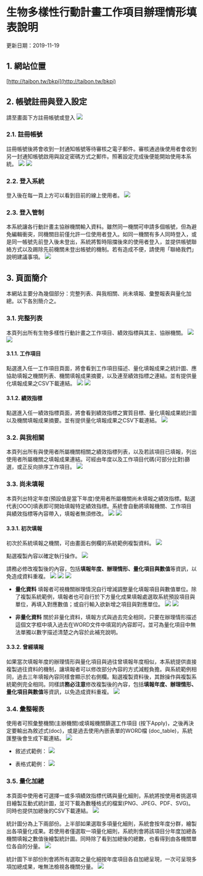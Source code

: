 # 生物多樣性行動計畫工作項目辦理情形填表說明

更新日期：2019-11-19

## 1. 網站位置
[http://taibon.tw/bkpi](http://taibon.tw/bkpi)

## 2. 帳號註冊與登入設定
請至畫面下方註冊帳號或登入
![](https://i.imgur.com/a9D886N.png)

### 2.1. 註冊帳號
註冊帳號後將會收到一封通知帳號等待審核之電子郵件。審核通過後使用者會收到另一封通知帳號啟用與設定密碼方式之郵件。照著設定完成後便能開始使用本系統。
![](https://i.imgur.com/oPwlsLz.png)
![](https://i.imgur.com/TFli8Np.png)

### 2.2. 登入系統
登入後在每一頁上方可以看到目前的線上使用者。
![](https://i.imgur.com/oFAlVvl.png)

### 2.3. 登入管制
本系統讓各行動計畫主協辦機關輸入資料。雖然同一機關可申請多個帳號，但為避免編輯衝突，同機關目前僅允許一位使用者登入。如同一機關有多人同時登入，或是同一帳號先前登入後未登出，系統將暫時阻擋後來的使用者登入，並提供帳號聯絡方式以及踢除先前機關未登出帳號的機制。若有造成不便，請使用「聯絡我們」說明建議事項。
![](https://i.imgur.com/TUPVeDz.png)

## 3. 頁面簡介
本網站主要分為幾個部分：完整列表、與我相關、尚未填報、彙整報表與量化加總。以下各別簡介之。

### 3.1. 完整列表
本頁列出所有生物多樣性行動計畫之工作項目、績效指標與其主、協辦機關。
![](https://i.imgur.com/Xodconf.png)
![](https://i.imgur.com/iRgD1w4.png)

#### 3.1.1. 工作項目
點選進入任一工作項目頁面，將會看到工作項目描述、量化填報成果之統計圖、應協助填報之機關列表、機關填報成果摘要，以及連至績效指標之連結。並有提供量化填報成果之CSV下載連結。
![](https://i.imgur.com/Lq9fl71.png)
![](https://i.imgur.com/s2XABHx.png)

#### 3.1.2.	績效指標
點選進入任一績效指標頁面，將會看到績效指標之實質目標、量化填報成果統計圖以及機關填報成果摘要。並有提供量化填報成果之CSV下載連結。
![](https://i.imgur.com/Sbp2q0D.png)

### 3.2. 與我相關
本頁列出所有與使用者所屬機關相關之績效指標列表，以及若該項目已填報，列出使用者所屬機關之填報成果連結。可經由年度以及工作項目代碼(可部分比對)篩選，或正反向排序工作項目。
![](https://i.imgur.com/jOhBfNs.png)

### 3.3. 尚未填報
本頁列出特定年度(預設值是當下年度)使用者所屬機關尚未填報之績效指標。點選代表[OOO]填表即可開始填報特定績效指標。系統會自動將填報機關、工作項目與績效指標等內容帶入，填報者無須修改。
![](https://i.imgur.com/mKDKXWA.png)
![](https://i.imgur.com/BAl8zAm.png)

#### 3.3.1.	初次填報
初次於系統填報之機關，可由畫面右側欄的系統範例複製資料。
![](https://i.imgur.com/gop7TpN.png)

點選複製內容以確定執行操作。
![](https://i.imgur.com/pxZQTbt.png)

請務必修改複製後的內容，包括**填報年度、辦理情形、量化項目與數值**等資訊，以免造成資料重複。
![](https://i.imgur.com/RSWvj9Q.png)
![](https://i.imgur.com/RRwNKuB.png)
![](https://i.imgur.com/3x7q1BQ.png)

- **量化資料**
填報者可視機關辦理情況自行增減調整量化填報項目與數值單位。除了複製系統範例，填報者也可自行於下方量化成果填報處選取系統預設項目與單位，再填入對應數值；或自行輸入欲新增之項目與對應單位。
![](https://i.imgur.com/tDjgFUs.png)
![](https://i.imgur.com/TKZwf8i.png)

- **非量化資料**
關於非量化資料，填報方式與過去完全相同，只要在辦理情形描述這個文字框中填入過去在WORD文件中填寫的內容即可。並可為量化項目中無法單獨以數字描述清楚之內容於此補充說明。
 
#### 3.3.2.	曾經填報
如果當次填報年度的辦理情形與量化項目與過往曾填報年度相似，本系統提供直接複製過往資料的機制，讓填報者可以修改部分內容的方式減輕負擔。與系統範例相同，過去三年填報內容同樣會顯示於右側欄。點選複製資料後，其餘操作與複製系統範例完全相同。同樣請**務必注意**修改複製後的內容，包括**填報年度、辦理情形、量化項目與數值**等資訊，以免造成資料重複。
![](https://i.imgur.com/ehzOLx4.png)

 
### 3.4. 彙整報表
使用者可照彙整機關(主辦機關)或填報機關篩選工作項目 (按下Apply)，之後再決定要輸出為敘述式(doc)，或是過去使用內嵌表單的WORD檔 (doc_table)，系統匯整後會生成下載連結。
![](https://i.imgur.com/jxA4JT7.png)

- 敘述式範例： 
![](https://i.imgur.com/QXlDu0R.png)

- 表格式範例：
![](https://i.imgur.com/eAfEOMg.png)

### 3.5. 量化加總
本頁面中使用者可選擇一或多項績效指標代碼與量化細則，系統將按使用者挑選項目繪製互動式統計圖，並可下載為數種格式的檔案(PNG、JPEG、PDF、SVG)。同時也提供加總後的CSV下載連結。
![](https://i.imgur.com/UwZzwGv.png)

統計圖分為上下兩部份。上半部如果選取多項量化細則，系統會按年度分群，繪製出各項量化成果。若使用者僅選取一項量化細則，系統則會將該項目分年度加總各機關填報之數值後繪製統計圖。同時除了看到加總後的總數，也看得到由各機關單位各自的分量。
![](https://i.imgur.com/PTDOGRC.png)

統計圖下半部份則會將所有選取之量化細按年度項目各自加總呈現，一次可呈現多項加總成果，唯無法檢視各機關分量。
![](https://i.imgur.com/x5HN4Aw.png)

 
